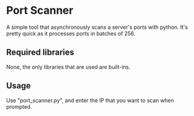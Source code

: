 # Port Scanner

A simple tool that asynchronously scans a server's ports with python. It's pretty quick as it processes ports in batches of 256.

## Required libraries

None, the only libraries that are used are built-ins.

## Usage

Use "port_scanner.py", and enter the IP that you want to scan when prompted.
